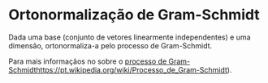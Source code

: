 # Ortonormalização de Gram-Schmidt
Dada uma base (conjunto de vetores linearmente independentes) e uma dimensão, ortonormaliza-a pelo processo de Gram-Schmidt.

Para mais informaçãos no sobre o [processo de Gram-Schmidt](https://pt.wikipedia.org/wiki/Processo_de_Gram-Schmidt)https://pt.wikipedia.org/wiki/Processo_de_Gram-Schmidt).
